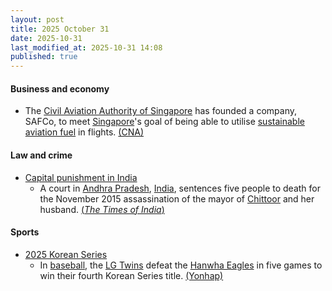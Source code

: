 ```yaml
---
layout: post
title: 2025 October 31
date: 2025-10-31
last_modified_at: 2025-10-31 14:08
published: true
---
```



#### Business and economy

* The [Civil Aviation Authority of Singapore](https://en.wikipedia.org/wiki/Civil_Aviation_Authority_of_Singapore "Civil Aviation Authority of Singapore") has founded a company, SAFCo, to meet [Singapore](https://en.wikipedia.org/wiki/Singapore "Singapore")'s goal of being able to utilise [sustainable aviation fuel](https://en.wikipedia.org/wiki/Aviation_biofuel "Aviation biofuel") in flights. [(CNA)](https://www.channelnewsasia.com/singapore/sustainable-aviation-fuel-safco-caas-levy-passengers-5434531)

#### Law and crime

* [Capital punishment in India](https://en.wikipedia.org/wiki/Capital_punishment_in_India "Capital punishment in India")
  * A court in [Andhra Pradesh](https://en.wikipedia.org/wiki/Andhra_Pradesh "Andhra Pradesh"), [India](https://en.wikipedia.org/wiki/India "India"), sentences five people to death for the November 2015 assassination of the mayor of [Chittoor](https://en.wikipedia.org/wiki/Chittoor "Chittoor") and her husband. [(*The Times of India*)](https://timesofindia.indiatimes.com/city/vijayawada/chittoor-mayor-husband-murder-case-andhra-court-hands-out-death-penalty-for-5-people/articleshow/124987208.cms)

#### Sports

* [2025 Korean Series](https://en.wikipedia.org/wiki/2025_Korean_Series "2025 Korean Series")
  * In [baseball](https://en.wikipedia.org/wiki/Baseball "Baseball"), the [LG Twins](https://en.wikipedia.org/wiki/LG_Twins "LG Twins") defeat the [Hanwha Eagles](https://en.wikipedia.org/wiki/Hanwha_Eagles "Hanwha Eagles") in five games to win their fourth Korean Series title. [(Yonhap)](https://en.yna.co.kr/view/AEN20251031015900315?section=sports/sports)
